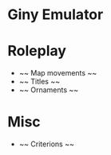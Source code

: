 

# Giny Emulator

# Roleplay
  * ~~ Map movements ~~
  * ~~ Titles ~~
  * ~~ Ornaments ~~

# Misc
  * ~~ Criterions ~~